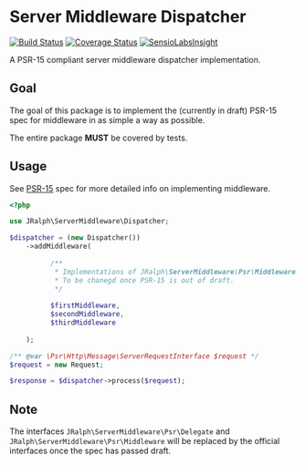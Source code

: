 # Server Middleware Dispatcher

[![Build Status](https://travis-ci.org/jralph/ServerMiddleware.svg)](https://travis-ci.org/jralph/ServerMiddleware)
[![Coverage Status](https://coveralls.io/repos/github/jralph/ServerMiddleware/badge.svg?branch=master)](https://coveralls.io/github/jralph/ServerMiddleware?branch=master)
[![SensioLabsInsight](https://insight.sensiolabs.com/projects/c2f0d7b4-7ba8-4e97-b86f-6ca3f0f62dae/mini.png)](https://insight.sensiolabs.com/projects/c2f0d7b4-7ba8-4e97-b86f-6ca3f0f62dae)

A PSR-15 compliant server middleware dispatcher implementation.

## Goal

The goal of this package is to implement the (currently in draft) PSR-15 spec for middleware in as simple a way as possible.

The entire package **MUST** be covered by tests.

## Usage

See [PSR-15](https://github.com/php-fig/fig-standards/blob/master/proposed/http-middleware/middleware.md) spec for more detailed info on implementing middleware.

```php
<?php

use JRalph\ServerMiddleware\Dispatcher;

$dispatcher = (new Dispatcher())
    ->addMiddleware(
        
          /**
           * Implementations of JRalph\ServerMiddleware\Psr\Middleware
           * To be chanegd once PSR-15 is out of draft.
           */
          
          $firstMiddleware,
          $secondMiddleware,
          $thirdMiddleware
          
    );

/** @var \Psr\Http\Message\ServerRequestInterface $request */
$request = new Request;

$response = $dispatcher->process($request);
```

## Note

The interfaces `JRalph\ServerMiddleware\Psr\Delegate` and `JRalph\ServerMiddleware\Psr\Middleware` will be replaced by the official interfaces once the spec has passed draft.
